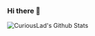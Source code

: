### Hi there 👋
![CuriousLad's Github Stats](https://github-readme-stats.vercel.app/api?username=sudo-CuriousLad&show_icons=true&icon_color=FF0000&title_color=00FFFF&text_color=FFFFFF&border_color=FFFFFF&bg_color=000000)
<!--
**sudo-CuriousLad/sudo-CuriousLad** is a ✨ _special_ ✨ repository because its `README.md` (this file) appears on your GitHub profile.

Here are some ideas to get you started:

- 🔭 I’m currently working on ...
- 🌱 I’m currently learning ...
- 👯 I’m looking to collaborate on ...
- 🤔 I’m looking for help with ...
- 💬 Ask me about ...
- 📫 How to reach me: ...
- 😄 Pronouns: ...
- ⚡ Fun fact: ...
-->
